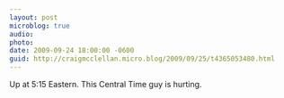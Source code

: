 ```yaml
---
layout: post
microblog: true
audio: 
photo: 
date: 2009-09-24 18:00:00 -0600
guid: http://craigmcclellan.micro.blog/2009/09/25/t4365053480.html
---
```

Up at 5:15 Eastern. This Central Time guy is hurting.
